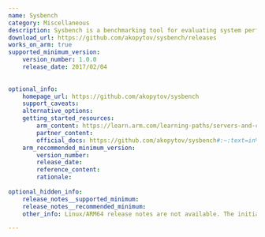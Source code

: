 ```yaml
---
name: Sysbench
category: Miscellaneous
description: Sysbench is a benchmarking tool for evaluating system performance, including databases, CPU, memory, and I/O operations.
download_url: https://github.com/akopytov/sysbench/releases
works_on_arm: true
supported_minimum_version:
    version_number: 1.0.0
    release_date: 2017/02/04
 
 
optional_info:
    homepage_url: https://github.com/akopytov/sysbench
    support_caveats:
    alternative_options:
    getting_started_resources:
        arm_content: https://learn.arm.com/learning-paths/servers-and-cloud-computing/mysql_benchmark/setup_sysbench/
        partner_content:
        official_docs: https://github.com/akopytov/sysbench#:~:text=in%20your%20script.-,Installing%20from%20Binary%20Packages,-Linux
    arm_recommended_minimum_version:
        version_number:
        release_date:
        reference_content:
        rationale:
 
optional_hidden_info:
    release_notes__supported_minimum:
    release_notes__recommended_minimum:
    other_info: Linux/ARM64 release notes are not available. The initial rolled out version i.e. 1.0.0, has been successfully installed on the Neoverse N1.

---
```

